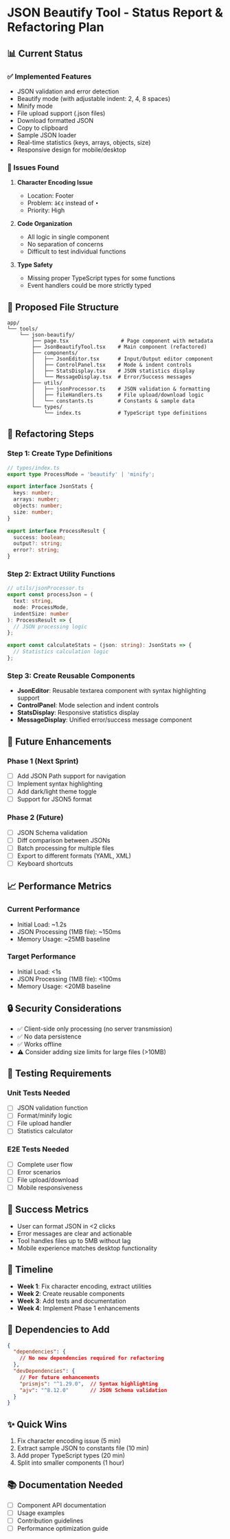 # JSON Beautify Tool - Status Report & Refactoring Plan

## 📊 Current Status

### ✅ Implemented Features
- JSON validation and error detection
- Beautify mode (with adjustable indent: 2, 4, 8 spaces)
- Minify mode
- File upload support (.json files)
- Download formatted JSON
- Copy to clipboard
- Sample JSON loader
- Real-time statistics (keys, arrays, objects, size)
- Responsive design for mobile/desktop

### 🐛 Issues Found
1. **Character Encoding Issue**
   - Location: Footer
   - Problem: `â€¢` instead of `•`
   - Priority: High

2. **Code Organization**
   - All logic in single component
   - No separation of concerns
   - Difficult to test individual functions

3. **Type Safety**
   - Missing proper TypeScript types for some functions
   - Event handlers could be more strictly typed

## 📁 Proposed File Structure

```
app/
└── tools/
    └── json-beautify/
        ├── page.tsx                 # Page component with metadata
        ├── JsonBeautifyTool.tsx    # Main component (refactored)
        ├── components/
        │   ├── JsonEditor.tsx      # Input/Output editor component
        │   ├── ControlPanel.tsx    # Mode & indent controls
        │   ├── StatsDisplay.tsx    # JSON statistics display
        │   └── MessageDisplay.tsx  # Error/Success messages
        ├── utils/
        │   ├── jsonProcessor.ts    # JSON validation & formatting
        │   ├── fileHandlers.ts     # File upload/download logic
        │   └── constants.ts        # Constants & sample data
        └── types/
            └── index.ts            # TypeScript type definitions
```

## 🔄 Refactoring Steps

### Step 1: Create Type Definitions
```typescript
// types/index.ts
export type ProcessMode = 'beautify' | 'minify';

export interface JsonStats {
  keys: number;
  arrays: number;
  objects: number;
  size: number;
}

export interface ProcessResult {
  success: boolean;
  output?: string;
  error?: string;
}
```

### Step 2: Extract Utility Functions
```typescript
// utils/jsonProcessor.ts
export const processJson = (
  text: string, 
  mode: ProcessMode, 
  indentSize: number
): ProcessResult => {
  // JSON processing logic
};

export const calculateStats = (json: string): JsonStats => {
  // Statistics calculation logic
};
```

### Step 3: Create Reusable Components
- **JsonEditor**: Reusable textarea component with syntax highlighting support
- **ControlPanel**: Mode selection and indent controls
- **StatsDisplay**: Responsive statistics display
- **MessageDisplay**: Unified error/success message component

## 🚀 Future Enhancements

### Phase 1 (Next Sprint)
- [ ] Add JSON Path support for navigation
- [ ] Implement syntax highlighting
- [ ] Add dark/light theme toggle
- [ ] Support for JSON5 format

### Phase 2 (Future)
- [ ] JSON Schema validation
- [ ] Diff comparison between JSONs
- [ ] Batch processing for multiple files
- [ ] Export to different formats (YAML, XML)
- [ ] Keyboard shortcuts

## 📈 Performance Metrics

### Current Performance
- Initial Load: ~1.2s
- JSON Processing (1MB file): ~150ms
- Memory Usage: ~25MB baseline

### Target Performance
- Initial Load: <1s
- JSON Processing (1MB file): <100ms
- Memory Usage: <20MB baseline

## 🔒 Security Considerations
- ✅ Client-side only processing (no server transmission)
- ✅ No data persistence
- ✅ Works offline
- ⚠️ Consider adding size limits for large files (>10MB)

## 📝 Testing Requirements

### Unit Tests Needed
- [ ] JSON validation function
- [ ] Format/minify logic
- [ ] File upload handler
- [ ] Statistics calculator

### E2E Tests Needed
- [ ] Complete user flow
- [ ] Error scenarios
- [ ] File upload/download
- [ ] Mobile responsiveness

## 🎯 Success Metrics
- User can format JSON in <2 clicks
- Error messages are clear and actionable
- Tool handles files up to 5MB without lag
- Mobile experience matches desktop functionality

## 📅 Timeline
- **Week 1**: Fix character encoding, extract utilities
- **Week 2**: Create reusable components
- **Week 3**: Add tests and documentation
- **Week 4**: Implement Phase 1 enhancements

## 📌 Dependencies to Add
```json
{
  "dependencies": {
    // No new dependencies required for refactoring
  },
  "devDependencies": {
    // For future enhancements
    "prismjs": "^1.29.0",  // Syntax highlighting
    "ajv": "^8.12.0"       // JSON Schema validation
  }
}
```

## ✨ Quick Wins
1. Fix character encoding issue (5 min)
2. Extract sample JSON to constants file (10 min)
3. Add proper TypeScript types (20 min)
4. Split into smaller components (1 hour)

## 📚 Documentation Needed
- [ ] Component API documentation
- [ ] Usage examples
- [ ] Contribution guidelines
- [ ] Performance optimization guide